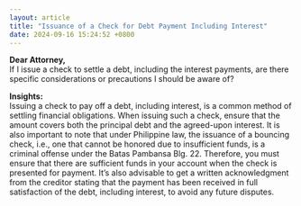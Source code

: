 ```yaml
---
layout: article
title: "Issuance of a Check for Debt Payment Including Interest"
date: 2024-09-16 15:24:52 +0800
---
```


<p><strong>Dear Attorney,</strong><br>If I issue a check to settle a debt, including the interest payments, are there specific considerations or precautions I should be aware of?</p><p><strong>Insights:</strong><br>Issuing a check to pay off a debt, including interest, is a common method of settling financial obligations. When issuing such a check, ensure that the amount covers both the principal debt and the agreed-upon interest. It is also important to note that under Philippine law, the issuance of a bouncing check, i.e., one that cannot be honored due to insufficient funds, is a criminal offense under the Batas Pambansa Blg. 22. Therefore, you must ensure that there are sufficient funds in your account when the check is presented for payment. It’s also advisable to get a written acknowledgment from the creditor stating that the payment has been received in full satisfaction of the debt, including interest, to avoid any future disputes.</p>